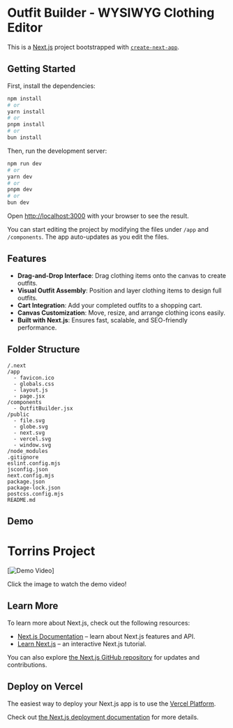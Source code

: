 # Outfit Builder - WYSIWYG Clothing Editor

This is a [Next.js](https://nextjs.org) project bootstrapped with [`create-next-app`](https://github.com/vercel/next.js/tree/canary/packages/create-next-app).

## Getting Started

First, install the dependencies:

```bash
npm install
# or
yarn install
# or
pnpm install
# or
bun install
```

Then, run the development server:

```bash
npm run dev
# or
yarn dev
# or
pnpm dev
# or
bun dev
```

Open [http://localhost:3000](http://localhost:3000) with your browser to see the result.

You can start editing the project by modifying the files under `/app` and `/components`. The app auto-updates as you edit the files.

## Features

- **Drag-and-Drop Interface**: Drag clothing items onto the canvas to create outfits.
- **Visual Outfit Assembly**: Position and layer clothing items to design full outfits.
- **Cart Integration**: Add your completed outfits to a shopping cart.
- **Canvas Customization**: Move, resize, and arrange clothing icons easily.
- **Built with Next.js**: Ensures fast, scalable, and SEO-friendly performance.

## Folder Structure

```
/.next
/app
  - favicon.ico
  - globals.css
  - layout.js
  - page.jsx
/components
  - OutfitBuilder.jsx
/public
  - file.svg
  - globe.svg
  - next.svg
  - vercel.svg
  - window.svg
/node_modules
.gitignore
eslint.config.mjs
jsconfig.json
next.config.mjs
package.json
package-lock.json
postcss.config.mjs
README.md
```

## Demo

# Torrins Project

[![Demo Video](https://drive.google.com/file/d/1etCTSkAcabGrSiy3rWumm6WeEnFN_TyD/view?usp=sharing)]

Click the image to watch the demo video!


## Learn More

To learn more about Next.js, check out the following resources:

- [Next.js Documentation](https://nextjs.org/docs) – learn about Next.js features and API.
- [Learn Next.js](https://nextjs.org/learn) – an interactive Next.js tutorial.

You can also explore [the Next.js GitHub repository](https://github.com/vercel/next.js) for updates and contributions.

## Deploy on Vercel

The easiest way to deploy your Next.js app is to use the [Vercel Platform](https://vercel.com/new?utm_medium=default-template&filter=next.js&utm_source=create-next-app&utm_campaign=create-next-app-readme).

Check out [the Next.js deployment documentation](https://nextjs.org/docs/app/building-your-application/deploying) for more details.
